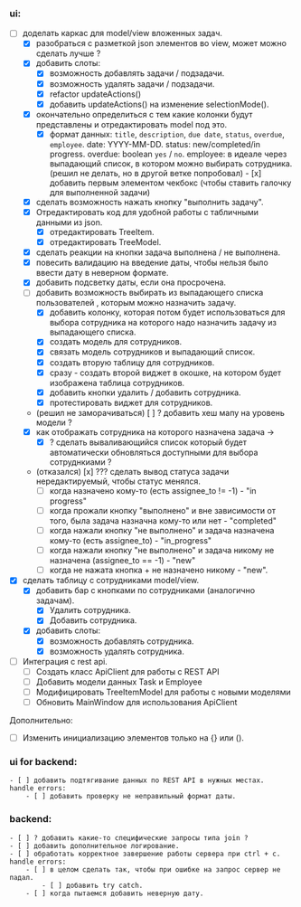 ### ui:
- [ ] доделать каркас для model/view вложенных задач.
	- [x] разобраться с разметкой json элементов во view, может можно сделать лучше ?
	- [x] добавить слоты:
		- [x] возможность добавлять задачи / подзадачи.
		- [x] возможность удалять задачи / подзадачи.
		- [x] refactor updateActions()
		- [x] добавить updateActions() на изменение selectionMode(). 
	- [x] окончательно определиться с тем какие колонки будут представлены и отредактировать model под это.
		- [x] формат данных: `title`, `description`, `due date`, `status`, `overdue`, `employee`.
			date: YYYY-MM-DD.
			status: new/completed/in progress.
			overdue: boolean `yes` / `no`.
			employee: в идеале через выпадающий список, в котором можно выбирать сотрудника.
	(решил не делать, но в другой ветке попробовал) - [x] добавить первым элементом чекбокс (чтобы ставить галочку для выполненной задачи)
	- [x] сделать возможность нажать кнопку "выполнить задачу".
	- [x] Отредактировать код для удобной работы с табличными данными из json.
		- [x] отредактировать TreeItem.
		- [x] отредактировать TreeModel. 
	- [x] сделать реакции на кнопки задача выполнена / не выполнена. 
	- [x] повесить валидацию на введение даты, чтобы нельзя было ввести дату в неверном формате.
	- [x] добавить подсветку даты, если она просрочена.
	- [ ] добавить возможность выбирать из выпадающего списка пользователей , которым можно назначить задачу.
		- [x] добавить колонку, которая потом будет использоваться для выбора сотрудника на которого надо назначить задачу из выпадающего списка.
		- [x] создать модель для сотрудников.
		- [x] связать модель сотрудников и выпадающий список.
		- [x] создать вторую таблицу для сотрудников.
		- [x] сразу - создать второй виджет в окошке, на котором будет изображена таблица сотрудников.
		- [x] добавить кнопки удалить / добавить сотрудника.
		- [x] протестировать виджет для сотрудников.
	- (решил не заморачиваться) [ ] ? добавить хеш мапу на уровень модели ?
	- [x] как отображать сотрудника на которого назначена задача ->
		- [x] ? сделать вываливающийся список который будет автоматически обновляться доступными для выбора сотруднкиами ?
	- (отказался) [x] ??? сделать вывод статуса задачи нередактируемый, чтобы статус менялся.
		- [ ] когда назначено кому-то (есть assignee_to != -1) - "in progress"
		- [ ] когда прожали кнопку "выполнено" и вне зависимости от того, была задача назначна кому-то или нет - "completed"
		- [ ] когда нажали кнопку "не выполнено" и задача назначена кому-то (есть assignee_to)  - "in_progress"
		- [ ] когда нажали кнопку "не выполнено" и задача никому не назначена (assignee_to == -1) - "new"
		- [ ] когда не нажата кнопка + не назначено никому - "new".
- [x] сделать таблицу с сотрудниками model/view.
	- [x] добавить бар с кнопками по сотрудниками (аналогично задачам).
		- [x] Удалить сотрудника.
		- [x] Добавить сотрудника.
	- [x] добавить слоты:
		- [x] возможность добавлять сотрудника.
		- [x] возможность удалять сотрудника.

- [ ] Интеграция с rest api.
	- [ ] Создать класс ApiClient для работы с REST API
	- [ ] Добавить модели данных Task и Employee
	- [ ] Модифицировать TreeItemModel для работы с новыми моделями
	- [ ] Обновить MainWindow для использования ApiClient

Дополнительно:
- [ ] Изменить инициализацию элементов только на {} или ().
### ui for backend:
	- [ ] добавить подтягивание данных по REST API в нужных местах.
	handle errors:
		- [ ] добавить проверку не неправильный формат даты. 
### backend:
	- [ ] ? добавить какие-то специфические запросы типа join ?
	- [ ] добавить дополнительное логирование.
	- [ ] обработать корректное завершение работы сервера при ctrl + c.
	handle errors:
		- [ ] в целом сделать так, чтобы при ошибке на запрос сервер не падал.
			- [ ] добавить try catch.
		- [ ] когда пытаемся добавить неверную дату.
